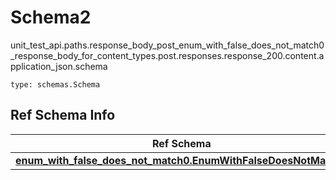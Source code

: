 # Schema2
unit_test_api.paths.response_body_post_enum_with_false_does_not_match0_response_body_for_content_types.post.responses.response_200.content.application_json.schema
```
type: schemas.Schema
```

## Ref Schema Info
Ref Schema | Input Type | Output Type
---------- | ---------- | -----------
[**enum_with_false_does_not_match0.EnumWithFalseDoesNotMatch0**](../../../../../../../../components/schema/enum_with_false_does_not_match0.md) | typing.Literal[False] | typing.Literal[False]
